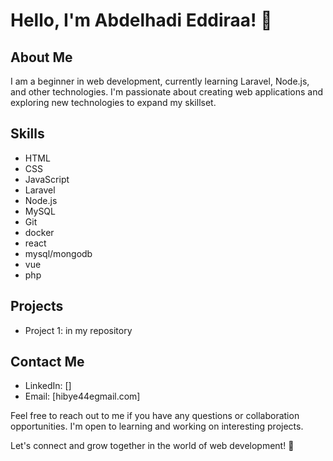 
# Hello, I'm Abdelhadi Eddiraa! 👋

## About Me
I am a beginner in web development, currently learning Laravel, Node.js, and other technologies. I'm passionate about creating web applications and exploring new technologies to expand my skillset.

## Skills
- HTML
- CSS
- JavaScript
- Laravel
- Node.js
- MySQL
- Git
- docker
- react
- mysql/mongodb
- vue
- php

## Projects
- Project 1: in my repository



## Contact Me
- LinkedIn: []
- Email: [hibye44egmail.com]

Feel free to reach out to me if you have any questions or collaboration opportunities. I'm open to learning and working on interesting projects.

Let's connect and grow together in the world of web development! 🚀
